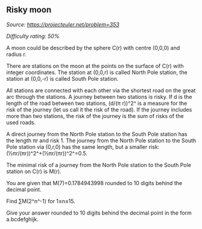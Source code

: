Risky moon
----------

*Source: https://projecteuler.net/problem=353*


*Difficulty rating: 50%*

A moon could be described by the sphere C(r) with centre (0,0,0) and
radius r.

There are stations on the moon at the points on the surface of C(r) with
integer coordinates. The station at (0,0,r) is called North Pole
station, the station at (0,0,-r) is called South Pole station.

All stations are connected with each other via the shortest road on the
great arc through the stations. A journey between two stations is risky.
If d is the length of the road between two stations, (d/(π r))^2^ is a
measure for the risk of the journey (let us call it the risk of the
road). If the journey includes more than two stations, the risk of the
journey is the sum of risks of the used roads.

A direct journey from the North Pole station to the South Pole station
has the length πr and risk 1. The journey from the North Pole station to
the South Pole station via (0,r,0) has the same length, but a smaller
risk: (½πr/(πr))^2^+(½πr/(πr))^2^=0.5.

The minimal risk of a journey from the North Pole station to the South
Pole station on C(r) is M(r).

You are given that M(7)=0.1784943998 rounded to 10 digits behind the
decimal point.

Find ∑M(2^n^-1) for 1≤n≤15.

Give your answer rounded to 10 digits behind the decimal point in the
form a.bcdefghijk.
